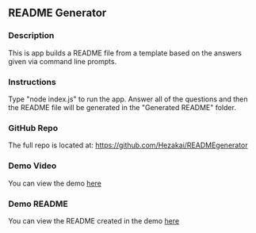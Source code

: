 ## README Generator


### Description
This is app builds a README file from a template based on the answers given via command line prompts.

### Instructions
Type "node index.js" to run the app.  Answer all of the questions and then the README file will be generated in the "Generated README" folder.


### GitHub Repo
The full repo is located at: https://github.com/Hezakai/READMEgenerator

### Demo Video
You can view the demo [here](https://drive.google.com/file/d/1xm54gE0jpv_YCHBftsTyanVqER9pYiUB/view)

### Demo README
You can view the README created in the demo [here](./Assets/scripts/Generated%20README/README.md)
